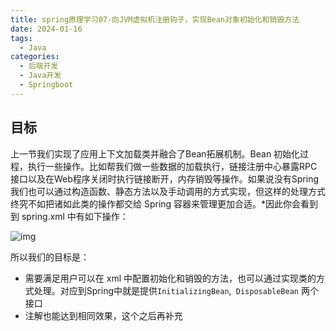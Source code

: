 ```yaml
---
title: spring原理学习07-向JVM虚拟机注册钩子，实现Bean对象初始化和销毁方法
date: 2024-01-16
tags: 
  - Java
categories: 
  - 后端开发
  - Java开发
  - Springboot
---
```


## 目标

上一节我们实现了应用上下文加载类并融合了Bean拓展机制。Bean 初始化过程，执行一些操作。比如帮我们做一些数据的加载执行，链接注册中心暴露RPC接口以及在Web程序关闭时执行链接断开，内存销毁等操作。如果说没有Spring我们也可以通过构造函数、静态方法以及手动调用的方式实现，但这样的处理方式终究不如把诸如此类的操作都交给 Spring 容器来管理更加合适。*因此你会看到到 spring.xml 中有如下操作：

![img](https://typora-1309665611.cos.ap-nanjing.myqcloud.com/typora/spring-8-02.png)

所以我们的目标是：

- 需要满足用户可以在 xml 中配置初始化和销毁的方法，也可以通过实现类的方式处理。对应到Spring中就是提供`InitializingBean`,` DisposableBean` 两个接口
- 注解也能达到相同效果，这个之后再补充



